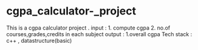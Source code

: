 # cgpa_calculator-_project
This is a cgpa calculator project .
input : 1. compute cgpa 
        2. no.of courses,grades,credits in each subject
output : 1.overall cgpa
Tech stack : c++ , datastructure(basic)
